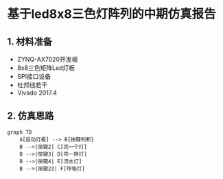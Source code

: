 # 基于led8x8三色灯阵列的中期仿真报告
## 1. 材料准备
* ZYNQ-AX7020开发板
* 8x8三色矩阵Led灯板
* SPI接口设备
* 杜邦线若干
* Vivado 2017.4

## 2. 仿真思路

```mermaid
graph TD
    A[启动灯板] --> B{按键判断}
    B -->|按键2| C[亮一个灯]
    B -->|按键3| D[亮一排灯]
    B -->|按键4| E[流水灯]
    B -->|按键23| F[呼吸灯]
```


